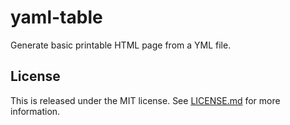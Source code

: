 # yaml-table

Generate basic printable HTML page from a YML file.


## License

This is released under the MIT license. See [LICENSE.md](LICENSE.md) for more information.
